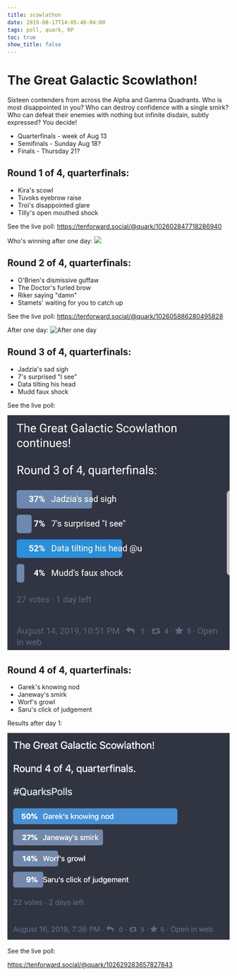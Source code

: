 ```yaml
---
title: scowlathon
date: 2019-08-17T14:05:48-04:00
tags: poll, quark, RP	
toc: true
show_title: false
---
```

# The Great Galactic Scowlathon!
Sixteen contenders from across the Alpha and Gamma Quadrants. Who is most disappointed in you? Who can destroy confidence with a single smirk? Who can defeat their enemies with nothing but infinite disdain, subtly expressed?
You decide!

- Quarterfinals - week of Aug 13
- Semifinals - Sunday Aug 18?
- Finals - Thursday 21?

## Round 1 of 4, quarterfinals:

- Kira's scowl
- Tuvoks eyebrow raise
- Troi's disappointed glare
- Tilly's open mouthed shock

See the live poll: 
https://tenforward.social/@quark/102602847718286940

Who's winning after one day:
![](https://www.filepicker.io/api/file/Iig0gl1fRryvsJWfatPK)

## Round 2 of 4, quarterfinals:

- O'Brien's dismissive guffaw
- The Doctor's furled brow
- Riker saying "damn"
- Stamets' waiting for you to catch up

See the live poll: 
https://tenforward.social/@quark/102605886280495828

After one day:
![After one day](https://www.filepicker.io/api/file/x4mzCVTYS9qhMjFNbMQF)

## Round 3 of 4, quarterfinals:

- Jadzia's sad sigh
- 7's surprised "I see"
- Data tilting his head
- Mudd faux shock

See the live poll: 


![scowlathon_day3](/assets/scowlathon_day3.jpg)

## Round 4 of 4, quarterfinals:

- Garek's knowing nod
- Janeway's smirk
- Worf's growl
- Saru's click of judgement

Results after day 1:

![](/assets/scowlathon_day4.png)

See the live poll: 

https://tenforward.social/@quark/102629283657827843



